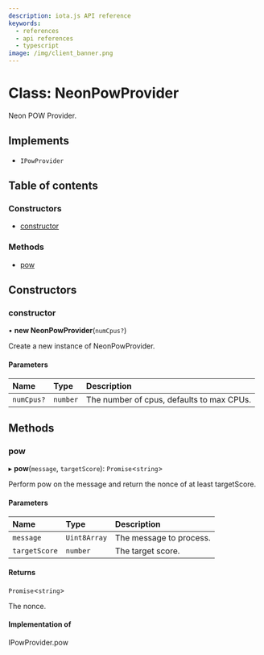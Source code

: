 ```yaml
---
description: iota.js API reference
keywords:
  - references
  - api references
  - typescript
image: /img/client_banner.png
---
```


# Class: NeonPowProvider

Neon POW Provider.

## Implements

- `IPowProvider`

## Table of contents

### Constructors

- [constructor](NeonPowProvider.md#constructor)

### Methods

- [pow](NeonPowProvider.md#pow)

## Constructors

### constructor

• **new NeonPowProvider**(`numCpus?`)

Create a new instance of NeonPowProvider.

#### Parameters

| Name       | Type     | Description                               |
| :--------- | :------- | :---------------------------------------- |
| `numCpus?` | `number` | The number of cpus, defaults to max CPUs. |

## Methods

### pow

▸ **pow**(`message`, `targetScore`): `Promise`<`string`\>

Perform pow on the message and return the nonce of at least targetScore.

#### Parameters

| Name          | Type         | Description             |
| :------------ | :----------- | :---------------------- |
| `message`     | `Uint8Array` | The message to process. |
| `targetScore` | `number`     | The target score.       |

#### Returns

`Promise`<`string`\>

The nonce.

#### Implementation of

IPowProvider.pow
